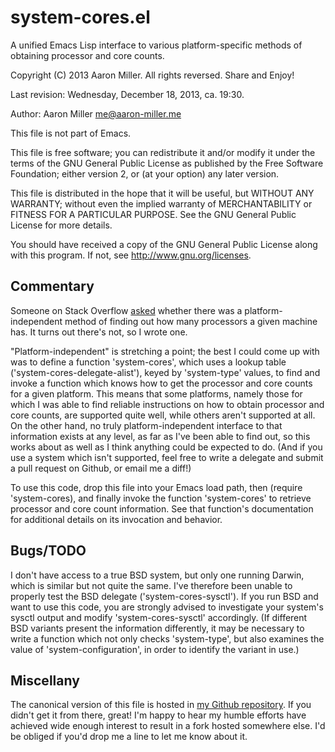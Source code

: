 system-cores.el
===============

A unified Emacs Lisp interface to various platform-specific methods of obtaining processor and core counts.

Copyright (C) 2013 Aaron Miller. All rights reversed.
Share and Enjoy!

Last revision: Wednesday, December 18, 2013, ca. 19:30.

Author: Aaron Miller <me@aaron-miller.me>

This file is not part of Emacs.

This file is free software; you can redistribute it and/or modify
it under the terms of the GNU General Public License as published
by the Free Software Foundation; either version 2, or (at your
option) any later version.

This file is distributed in the hope that it will be useful, but
WITHOUT ANY WARRANTY; without even the implied warranty of
MERCHANTABILITY or FITNESS FOR A PARTICULAR PURPOSE.  See the GNU
General Public License for more details.

You should have received a copy of the GNU General Public License
along with this program. If not, see http://www.gnu.org/licenses.

Commentary
----------

Someone on Stack Overflow [asked][1] whether there was a
platform-independent method of finding out how many processors a
given machine has. It turns out there's not, so I wrote one.

"Platform-independent" is stretching a point; the best I could come
up with was to define a function 'system-cores', which uses a
lookup table ('system-cores-delegate-alist'), keyed by
'system-type' values, to find and invoke a function which knows how
to get the processor and core counts for a given platform. This
means that some platforms, namely those for which I was able to
find reliable instructions on how to obtain processor and core
counts, are supported quite well, while others aren't supported at
all. On the other hand, no truly platform-independent interface to
that information exists at any level, as far as I've been able to
find out, so this works about as well as I think anything could be
expected to do. (And if you use a system which isn't supported,
feel free to write a delegate and submit a pull request on Github,
or email me a diff!)

To use this code, drop this file into your Emacs load path, then
(require 'system-cores), and finally invoke the function
'system-cores' to retrieve processor and core count
information. See that function's documentation for additional
details on its invocation and behavior.

Bugs/TODO
---------

I don't have access to a true BSD system, but only one running
Darwin, which is similar but not quite the same. I've therefore
been unable to properly test the BSD delegate
('system-cores-sysctl'). If you run BSD and want to use this code,
you are strongly advised to investigate your system's sysctl output
and modify 'system-cores-sysctl' accordingly. (If different BSD
variants present the information differently, it may be necessary
to write a function which not only checks 'system-type', but also
examines the value of 'system-configuration', in order to identify
the variant in use.)

Miscellany
----------

The canonical version of this file is hosted in [my Github
repository][2]. If you didn't get it from there, great! I'm happy
to hear my humble efforts have achieved wide enough interest to
result in a fork hosted somewhere else. I'd be obliged if you'd
drop me a line to let me know about it.

[1]: http://stackoverflow.com/q/20666556/1713079
[2]: https://github.com/aaron-em/system-cores.el
